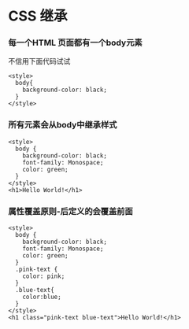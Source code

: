 # CSS 继承

### 每一个HTML 页面都有一个body元素

不信用下面代码试试

```
<style>
  body{
    background-color: black;
  }
</style>
```

### 所有元素会从body中继承样式

```
<style>
  body {
    background-color: black;
    font-family: Monospace;
    color: green;
  }
</style>
<h1>Hello World!</h1>
```

### 属性覆盖原则-后定义的会覆盖前面

```
<style>
  body {
    background-color: black;
    font-family: Monospace;
    color: green;
  }
  .pink-text {
    color: pink;
  }
  .blue-text{
    color:blue;
  }
</style>
<h1 class="pink-text blue-text">Hello World!</h1>
```